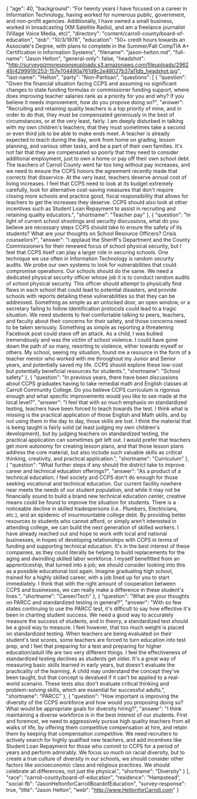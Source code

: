 {
  "age": 40,
  "background": "For twenty years I have focused on a career in Information Technology, having worked for numerous public, government, and non-profit agencies. Additionally, I have owned a small business, worked in broadcasting (XM Satellite Radio), and am a freelance journalist (Village Voice Media, etc)",
  "directory": "content/carroll-county/board-of-education",
  "dob": "10/3/1978",
  "education": "50+ credit hours towards an Associate's Degree, with plans to complete in the Summer/Fall CompTIA A+ Certification in Information Systems",
  "filename": "jason-helton.md",
  "full-name": "Jason Helton",
  "general-only": false,
  "headshot": "http://surveygizmoresponseuploads.s3.amazonaws.com/fileuploads/296249/4299919/253-157e704490a761d9c2e48027b37a11db_headshot.jpg",
  "last-name": "Helton",
  "party": "Non-Partisan",
  "questions": [
    {
      "question": "Given the financial situation facing CCPS and assuming no significant changes to state funding formulas or commissioner funding support, where does improving teacher salaries rank as a priority for you and why? If you believe it needs improvement, how do you propose doing so?",
      "answer": "Recruiting and retaining quality teachers is a top priority of mine, and in order to do that, they must be compensated generously in the best of circumstances, or at the very least, fairly. I am deeply disturbed in talking with my own children's teachers, that they must sometimes take a second or even third job to be able to make ends meet. A teacher is already expected to teach during the day, work from home on grading, lesson planning, and various other tasks, and be a part of their own families. It's not fair that they are compensated so poorly that they need to consider additional employment, just to own a home or pay off their own school debt. The teachers of Carroll County went far too long without pay increases, and we need to ensure the CCPS honors the agreement recently made that corrects that disservice. At the very least, teachers deserve annual cost of living increases. I feel that CCPS need to look at its budget extremely carefully, look for alternative cost-saving measures that don't require closing more schools and practice good, fiscal responsibility that allows for teachers to get the increases they deserve. CCPS should also look at other incentives such as Student Loan Repayment to assist in recruiting and retaining quality educators.",
      "shortname": "Teacher pay"
    },
    {
      "question": "In light of current school shootings and security discussions, what do you believe are necessary steps CCPS should take to ensure the safety of its students? What are your thoughts on School Resource Officers? Crisis counselors?",
      "answer": "I applaud the Sheriff's Department and the County Commissioners for their renewed focus of school physical security, but I feel that CCPS itself can play a larger role in securing schools. One technique we use often in Information Technology is random security audits. We probe our own systems to look for vulnerabilities that could compromise operations. Our schools should do the same. We need a dedicated physical security officer whose job it is to conduct random audits of school physical security. This officer should attempt to physically find flaws in each school that could lead to potential disasters, and provide schools with reports detailing these vulnerabilities so that they can be addressed. Something as simple as an unlocked door, an open window, or a secretary failing to follow identification protocols could lead to a tragic situation. We need students to feel comfortable talking to peers, teachers, and faculty about their concerns for their safety, and those concerns need to be taken seriously. Something as simple as reporting a threatening Facebook post could stave off an attack. As a child, I was bullied tremendously and was the victim of school violence. I could have gone down the path of so many, resorting to violence, either towards myself or others. My school, seeing my situation, found me a resource in the form of a teacher mentor who worked with me throughout my Junior and Senior years, and potentially saved my life. CCPS should explore these low-cost but potentially beneficial resources for students.",
      "shortname": "School safety"
    },
    {
      "question": "In previous years, there have been discussions about CCPS graduates having to take remedial math and English classes at Carroll Community College. Do you believe CCPS curriculum is rigorous enough and what specific improvements would you like to see made at the local level?",
      "answer": "I feel that with so much emphasis on standardized testing, teachers have been forced to teach towards the test. I think what is missing is the practical application of those English and Math skills, and by not using them in the day to day, those skills are lost. I think the material that is being taught is fairly solid (at least judging my own children's development), but by judging teachers on standardized testing, the practical application can sometimes get left out. I would prefer that teachers get more autonomy for creating lesson plans, and that those lesson plans address the core material, but also include such valuable skills as critical thinking, creativity, and practical application.",
      "shortname": "Curriculum"
    },
    {
      "question": "What further steps if any should the district take to improve career and technical education offerings?",
      "answer": "As a product of a technical education, I feel society and CCPS don't do enough for those seeking vocational and technical education. Our current facility nowhere near meets the needs of our student population, and while it may not be financially sound to build a brand new technical education center, creative means could be found to improve the situation for students. There is a noticeable decline in skilled tradespersons (i.e.. Plumbers, Electricians, etc.), and an epidemic of insurmountable college debt. By providing better resources to students who cannot afford, or simply aren't interested in attending college, we can build the next generation of skilled workers. I have already reached out and hope to work with local and national businesses, in hopes of developing relationships with CCPS in terms of funding and supporting technical education. It's in the best interest of these companies, as they could literally be helping to build replacements for the aging and dwindling skilled labor workforce. I myself benefitted from an apprenticeship, that turned into a job; we should consider looking into this as a possible educational tool again. Imagine graduating high school, trained for a highly skilled career, with a job lined up for you to start immediately. I think that with the right amount of cooperation between CCPS and businesses, we can really make a difference in these student's lives.",
      "shortname": "Career/Tech"
    },
    {
      "question": "What are your thoughts on PARCC and standardized testing in general?",
      "answer": "With so few states continuing to use the PARCC test, it's difficult to say how effective it's been in charting student success. We need a good way to accurately measure the success of students, and in theory, a standardized test should be a good way to measure. I feel however, that too much weight is placed on standardized testing. When teachers are being evaluated on their student's test scores, some teachers are forced to turn education into test prep, and I feel that preparing for a test and preparing for higher education/adult life are two very different things. I feel the effectiveness of standardized testing declines as students get older. It's a great way of measuring basic skills learned in early years, but doesn't evaluate the practicality of the learning. A child may understand the concept they've been taught, but that concept is devalued if it can't be applied to a real-world scenario. These tests also don't evaluate critical thinking and problem-solving skills, which are essential for successful adults.",
      "shortname": "PARCC"
    },
    {
      "question": "How important is improving the diversity of the CCPS workforce and how would you proposing doing so? What would be appropriate goals for diversity hiring?",
      "answer": "I think maintaining a diverse workforce is in the best interest of our students. First and foremost, we need to aggressively pursue high quality teachers from all walks of life, by offering them competitive compensation at hire, and retain them by keeping that compensation competitive. We need recruiters to actively search for highly qualified new teachers, and add incentives like Student Loan Repayment for those who commit to CCPS for a period of years and perform admirably. We focus so much on racial diversity, but to create a true culture of diversity in our schools, we should consider other factors like socioeconomic class and religious practices. We should celebrate all differences, not just the physical.",
      "shortname": "Diversity"
    }
  ],
  "race": "carroll-county/board-of-education",
  "residence": "Hampstead",
  "social-fb": "JasonHeltonforCarrollBoardofEducation",
  "survey-response": true,
  "title": "Jason Helton",
  "web": "http://www.HeltonforCarroll.com"
}

